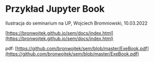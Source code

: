 # Przykład Jupyter Book

Ilustracja do seminarium na UP, Wojciech Bromniowski, 10.03.2022

[https://bronwojtek.github.io/sem/docs/index.html](https://bronwojtek.github.io/sem/docs/index.html)

pdf: [https://github.com/bronwojtek/sem/blob/master/ExeBook.pdf](https://github.com/bronwojtek/sem/blob/master/ExeBook.pdf)
